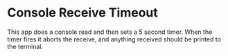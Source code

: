 Console Receive Timeout
=======================

This app does a console read and then sets a 5 second timer. When the timer
fires it aborts the receive, and anything received should be printed to the
terminal.


